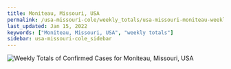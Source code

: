 ```yaml
---
title: Moniteau, Missouri, USA
permalink: /usa-missouri-cole/weekly_totals/usa-missouri-moniteau-weekly_totals.html
last_updated: Jan 15, 2022
keywords: ["Moniteau, Missouri, USA", "weekly totals"]
sidebar: usa-missouri-cole_sidebar
---
```


![Weekly Totals of Confirmed Cases for Moniteau, Missouri, USA](/covid_tracker/images/graphs/usa-missouri-moniteau-weekly_totals_graph.png)
